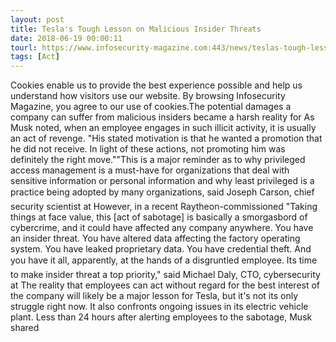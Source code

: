 ```yaml
---
layout: post
title: Tesla's Tough Lesson on Malicious Insider Threats
date: 2018-06-19 00:00:11
tourl: https://www.infosecurity-magazine.com:443/news/teslas-tough-lesson-on-malicious/
tags: [Act]
---
```

Cookies enable us to provide the best experience possible and help us understand how visitors use our website. By browsing Infosecurity Magazine, you agree to our use of cookies.The potential damages a company can suffer from malicious insiders became a harsh reality for As Musk noted, when an employee engages in such illicit activity, it is usually an act of revenge. "His stated motivation is that he wanted a promotion that he did not receive. In light of these actions, not promoting him was definitely the right move.""This is a major reminder as to why privileged access management is a must-have for organizations that deal with sensitive information or personal information and why least privileged is a practice being adopted by many organizations, said Joseph Carson, chief security scientist at However, in a recent Raytheon-commissioned "Taking things at face value, this [act of sabotage] is basically a smorgasbord of cybercrime, and it could have affected any company anywhere. You have an insider threat. You have altered data affecting the factory operating system. You have leaked proprietary data. You have credential theft. And you have it all, apparently, at the hands of a disgruntled employee. Its time to make insider threat a top priority," said Michael Daly, CTO, cybersecurity at The reality that employees can act without regard for the best interest of the company will likely be a major lesson for Tesla, but it's not its only struggle right now. It also confronts ongoing issues in its electric vehicle plant. Less than 24 hours after alerting employees to the sabotage, Musk shared 